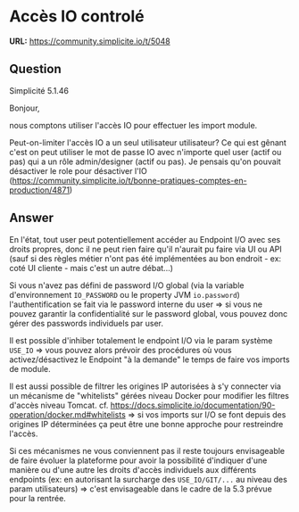 # Accès IO controlé

**URL:** https://community.simplicite.io/t/5048

## Question
Simplicité 5.1.46

Bonjour,

nous comptons utiliser l'accès IO pour effectuer les import module.

Peut-on-limiter l'accès IO a un seul utilisateur utilisateur? Ce qui est gênant c'est on peut utiliser le mot de passe IO avec n'importe quel user (actif ou pas) qui a un rôle admin/designer (actif ou pas). Je pensais qu'on pouvait désactiver le role pour désactiver l'IO (https://community.simplicite.io/t/bonne-pratiques-comptes-en-production/4871)

## Answer
En l'état, tout user peut potentiellement accéder au Endpoint I/O avec ses droits propres, donc il ne peut rien faire qu'il n'aurait pu faire via UI ou API (sauf si des règles métier n'ont pas été implémentées au bon endroit - ex: coté UI cliente - mais c'est un autre débat...)

Si vous n'avez pas défini de password I/O global (via la variable d'environnement `IO_PASSWORD` ou le property JVM `io.password`) l'authentification se fait via le password interne du user => si vous ne pouvez garantir la confidentialité sur le password global, vous pouvez donc gérer des passwords individuels par user.

Il est possible d'inhiber totalement le endpoint I/O via le param système `USE_IO` => vous pouvez alors prévoir des procédures où vous activez/désactivez le Endpoint "à la demande" le temps de faire vos imports de module.

Il est aussi possible de filtrer les origines IP autorisées à s'y connecter via un mécanisme de "whitelists" gérées niveau Docker pour modifier les filtres d'accès niveau Tomcat.  cf. https://docs.simplicite.io/documentation/90-operation/docker.md#whitelists => si vos imports sur I/O se font depuis des origines IP déterminées ça peut être une bonne approche pour restreindre l'accès.

Si ces mécanismes ne vous conviennent pas il reste toujours envisageable de faire évoluer la plateforme pour avoir la possibilité d'indiquer d'une manière ou d'une autre les droits d'accès individuels aux différents endpoints (ex: en autorisant la surcharge des `USE_IO/GIT/...` au niveau des param utilisateurs) => c'est envisageable dans le cadre de la 5.3 prévue pour la rentrée.
